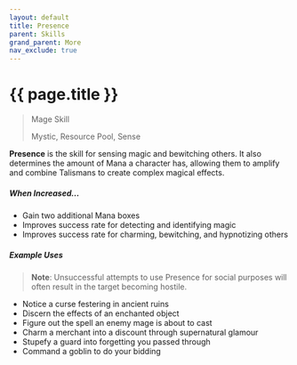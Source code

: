 ```yaml
---
layout: default
title: Presence
parent: Skills
grand_parent: More
nav_exclude: true
---
```


# {{ page.title }}

> Mage Skill
>
> Mystic, Resource Pool, Sense

**<span style="color: {{ site.mage_color }}">Presence</span>** is the skill for sensing magic and bewitching others. It also determines the amount of Mana a character has, allowing them to amplify and combine Talismans to create complex magical effects.

##### When Increased...

- Gain two additional Mana boxes
- Improves success rate for detecting and identifying magic
- Improves success rate for charming, bewitching, and hypnotizing others

##### Example Uses

> **Note**: Unsuccessful attempts to use Presence for social purposes will often result in the target becoming hostile.

- Notice a curse festering in ancient ruins
- Discern the effects of an enchanted object
- Figure out the spell an enemy mage is about to cast
- Charm a merchant into a discount through supernatural glamour
- Stupefy a guard into forgetting you passed through
- Command a goblin to do your bidding
